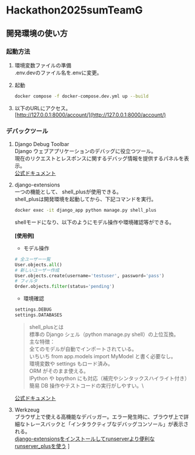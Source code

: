 # Hackathon2025sumTeamG

## 開発環境の使い方
### 起動方法
1. 環境変数ファイルの準備\
    .env.devのファイル名を.envに変更。 

2. 起動 
     ```bash
     docker compose -f docker-compose.dev.yml up --build
     ```
3. 以下のURLにアクセス。\
    [http://127.0.0.1:8000/account/](http://127.0.0.1:8000/account/)

### デバックツール
1. Django Debug Toolbar\
   Django ウェブアプリケーションのデバッグに役立つツール。\
   現在のリクエストとレスポンスに関するデバッグ情報を提供するパネルを表示。\
    [公式ドキュメント](https://django-debug-toolbar.readthedocs.io/en/latest/index.html)

2. django-extensions\
    一つの機能として、 shell_plusが使用できる。\
    shell_plusは開発環境を起動してから、下記コマンドを実行。
    ```bash
    docker exec -it django_app python manage.py shell_plus
    ```
    shellモードになり、以下のようにモデル操作や環境確認等ができる。\
    \
    **[使用例]**
    - モデル操作
    ```python
    # 全ユーザー一覧
    User.objects.all()
    # 新しいユーザー作成
    User.objects.create(username='testuser', password='pass')
    # フィルタ
    Order.objects.filter(status='pending')
    ```
    - 環境確認
    ```python
    settings.DEBUG
    settings.DATABASES
    ```
    
    > shell_plusとは\
    > 標準の Django シェル（python manage.py shell）の上位互換。\
    > 主な特徴：\
    > 全てのモデルが自動でインポートされている。\
    > いちいち from app.models import MyModel と書く必要なし。\
    > 環境変数や settings もロード済み。\
    > ORM がそのまま使える。\
    > IPython や bpython にも対応（補完やシンタックスハイライト付き）\
    > 簡易 DB 操作やテストコードの実行がしやすい。\
    
    [公式ドキュメント](https://django-extensions.readthedocs.io/en/latest/#)
    
3. Werkzeug\
    ブラウザ上で使える高機能なデバッガー。エラー発生時に、ブラウザ上で詳細なトレースバックと「インタラクティブなデバッグコンソール」が表示される。\
    [django-extensionsをインストールしてrunserverより便利なrunserver_plusを使う](https://qiita.com/komiya_____/items/72b543fdaddab47a6449)
]
